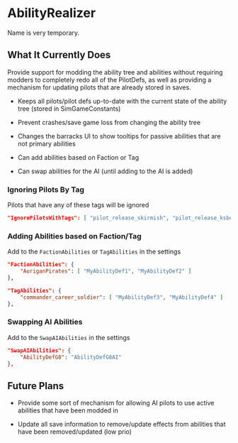 # AbilityRealizer

Name is very temporary.

## What It Currently Does

Provide support for modding the ability tree and abilities without requiring modders to completely redo all of the PilotDefs, as well as providing a mechanism for updating pilots that are already stored in saves.

* Keeps all pilots/pilot defs up-to-date with the current state of the ability tree (stored in SimGameConstants)

* Prevent crashes/save game loss from changing the ability tree

* Changes the barracks UI to show tooltips for passive abilities that are not primary abilities

* Can add abilities based on Faction or Tag

* Can swap abilities for the AI (until adding to the AI is added)

### Ignoring Pilots By Tag

Pilots that have any of these tags will be ignored

```json
"IgnorePilotsWithTags": [ "pilot_release_skirmish", "pilot_release_ksbeta" ]
```

### Adding Abilities based on Faction/Tag

Add to the `FactionAbilities` or `TagAbilities` in the settings

```json
"FactionAbilities": {
    "AuriganPirates": [ "MyAbilityDef1", "MyAbilityDef2" ]
},
```

```json
"TagAbilities": {
    "commander_career_soldier": [ "MyAbilityDef3", "MyAbilityDef4" ]
},
```

### Swapping AI Abilities

Add to the `SwapAIAbilities` in the settings

```json
"SwapAIAbilities": {
    "AbilityDefG8": "AbilityDefG8AI"
},
```

## Future Plans

* Provide some sort of mechanism for allowing AI pilots to use active abilities that have been modded in

* Update all save information to remove/update effects from abilities that have been removed/updated (low prio)

